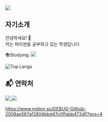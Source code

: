 <img src = "https://capsule-render.vercel.app/api?type=waving&color=auto&height=200&section=header&text=capsule%20render&fontSize=90">

## 자기소개
안녕하세요! 👋  
저는 파이썬을 공부하고 있는 학생입니다.

📚Studying: <img src="https://img.shields.io/badge/Python-3776AB?style=flat-square&logo=Python&logoColor=white"/>

![Top Langs](https://github-readme-stats.vercel.app/api/top-langs/?username=Jinacker&layout=compact)

## 📬 연락처
<a href="mailto:example@example.com">
  <img src="https://img.shields.io/badge/Email-000000?style=flat-square&logo=gmail&logoColor=white"/>
</a>

<a href="https://www.instagram.com/your_instagram">
  <img src="https://img.shields.io/badge/Instagram-E4405F?style=flat-square&logo=Instagram&logoColor=white"/>
</a>

https://www.notion.so/DEBUG-Github-2008ae567af2804bbd47c0ffabb472d5?pvs=4

